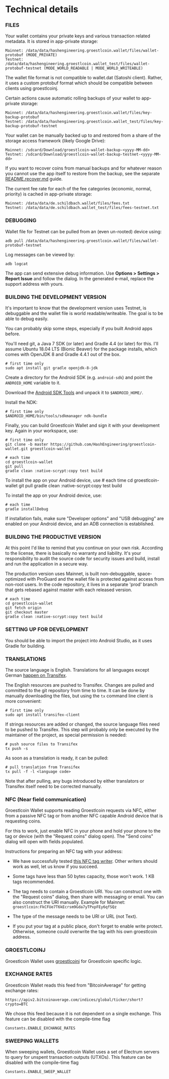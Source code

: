 Technical details
=================

### FILES

Your wallet contains your private keys and various transaction related metadata. It is stored in app-private
storage:

	Mainnet: /data/data/hashengineering.groestlcoin.wallet/files/wallet-protobuf (MODE_PRIVATE)
	Testnet: /data/data/hashengineering.groestlcoin.wallet_test/files/wallet-protobuf-testnet (MODE_WORLD_READABLE | MODE_WORLD_WRITEABLE)

The wallet file format is not compatible to wallet.dat (Satoshi client). Rather, it uses a custom protobuf format
which should be compatible between clients using groestlcoinj.

Certain actions cause automatic rolling backups of your wallet to app-private storage:

	Mainnet: /data/data/hashengineering.groestlcoin.wallet/files/key-backup-protobuf
	Testnet: /data/data/hashengineering.groestlcoin.wallet_test/files/key-backup-protobuf-testnet

Your wallet can be manually backed up to and restored from a share of the storage access framework (likely Google Drive):

	Mainnet: /sdcard/Download/groestlcoin-wallet-backup-<yyyy-MM-dd>
	Testnet: /sdcard/Download/groestlcoin-wallet-backup-testnet-<yyyy-MM-dd>

If you want to recover coins from manual backups and for whatever reason you cannot use the app
itself to restore from the backup, see the separate [README.recover.md](README.recover.md) guide.

The current fee rate for each of the fee categories (economic, normal, priority) is cached in
app-private storage:

    Mainnet: /data/data/de.schildbach.wallet/files/fees.txt
    Testnet: /data/data/de.schildbach.wallet_test/files/fees-testnet.txt


### DEBUGGING

Wallet file for Testnet can be pulled from an (even un-rooted) device using:

	adb pull /data/data/hashengineering.groestlcoin.wallet/files/wallet-protobuf-testnet

Log messages can be viewed by:

    adb logcat

The app can send extensive debug information. Use **Options > Settings > Report Issue** and follow the dialog.
In the generated e-mail, replace the support address with yours.


### BUILDING THE DEVELOPMENT VERSION

It's important to know that the development version uses Testnet, is debuggable and the wallet file
is world readable/writeable. The goal is to be able to debug easily.

You can probably skip some steps, especially if you built Android apps before.

You'll need git, a Java 7 SDK (or later) and Gradle 4.4 (or later) for this. I'll assume Ubuntu 18.04 LTS (Bionic Beaver)
for the package installs, which comes with OpenJDK 8 and Gradle 4.4.1 out of the box.

    # first time only
    sudo apt install git gradle openjdk-8-jdk

Create a directory for the Android SDK (e.g. `android-sdk`) and point the `ANDROID_HOME` variable to it.

Download the [Android SDK Tools](https://developer.android.com/studio/index.html#command-tools)
and unpack it to `$ANDROID_HOME/`.

Install the NDK:

    # first time only
    $ANDROID_HOME/bin/tools/sdkmanager ndk-bundle

Finally, you can build Groestlcoin Wallet and sign it with your development key. Again in your workspace,
use:

	# first time only
	git clone -b master https://github.com/HashEngineering/groestlcoin-wallet.git groestlcoin-wallet

	# each time
	cd groestlcoin-wallet
	git pull
    gradle clean :native-scrypt:copy test build

To install the app on your Android device, use
    # each time
	cd groestlcoin-wallet
	git pull
    gradle clean :native-scrypt:copy test build

To install the app on your Android device, use:

    # each time
    gradle installDebug

If installation fails, make sure "Developer options" and "USB debugging" are enabled on your Android device, and an ADB
connection is established.


### BUILDING THE PRODUCTIVE VERSION

At this point I'd like to remind that you continue on your own risk. According to the license,
there is basically no warranty and liability. It's your responsibility to audit the source code
for security issues and build, install and run the application in a secure way.

The production version uses Mainnet, is built non-debuggable, space-optimized with ProGuard and the
wallet file is protected against access from non-root users. In the code repository, it lives in a
separate 'prod' branch that gets rebased against master with each released version.

    # each time
	cd groestlcoin-wallet
	git fetch origin
	git checkout master
    gradle clean :native-scrypt:copy test build


### SETTING UP FOR DEVELOPMENT

You should be able to import the project into Android Studio, as it uses Gradle for building.


### TRANSLATIONS

The source language is English. Translations for all languages except German [happen on Transifex](https://www.transifex.com/bitcoin-wallet/bitcoin-wallet/).

The English resources are pushed to Transifex. Changes are pulled and committed to the git
repository from time to time. It can be done by manually downloading the files, but using the `tx`
command line client is more convenient:

    # first time only
    sudo apt install transifex-client

If strings resources are added or changed, the source language files need to be pushed to
Transifex. This step will probably only be executed by the maintainer of the project, as special
permission is needed:

    # push source files to Transifex
    tx push -s

As soon as a translation is ready, it can be pulled:

    # pull translation from Transifex
    tx pull -f -l <language code>

Note that after pulling, any bugs introduced by either translators or Transifex itself need to be
corrected manually.


### NFC (Near field communication)

Groestlcoin Wallet supports reading Groestlcoin requests via NFC, either from a passive NFC tag or from
another NFC capable Android device that is requesting coins.

For this to work, just enable NFC in your phone and hold your phone to the tag or device (with
the "Request coins" dialog open). The "Send coins" dialog will open with fields populated.

Instructions for preparing an NFC tag with your address:

- We have successfully tested [this NFC tag writer](https://play.google.com/store/apps/details?id=com.nxp.nfc.tagwriter).
  Other writers should work as well, let us know if you succeed.

- Some tags have less than 50 bytes capacity, those won't work. 1 KB tags recommended.

- The tag needs to contain a Groestlcoin URI. You can construct one with the "Request coins" dialog,
  then share with messaging or email. You can also construct the URI manually. Example for Mainnet:
  `groestlcoin:FkCFUe7T6kEcrsm9Gda7yTPxpFEy6qfSQz`

- The type of the message needs to be URI or URL (not Text).

- If you put your tag at a public place, don't forget to enable write protect. Otherwise, someone
  could overwrite the tag with his own groestlcoin address.


### GROESTLCOINJ

Groestlcoin Wallet uses [groestlcoinj](	https://github.com/Groestlcoin/groestlcoinj) for Groestlcoin specific logic.


### EXCHANGE RATES

Groestlcoin Wallet reads this feed from "BitcoinAverage" for getting exchange rates:

    https://apiv2.bitcoinaverage.com/indices/global/ticker/short?crypto=BTC

We chose this feed because it is not dependent on a single exchange. This feature can be disabled
with the compile-time flag

    Constants.ENABLE_EXCHANGE_RATES


### SWEEPING WALLETS

When sweeping wallets, Groestlcoin Wallet uses a set of Electrum servers to query for unspent transaction
outputs (UTXOs). This feature can be disabled with the compile-time flag

    Constants.ENABLE_SWEEP_WALLET
